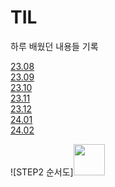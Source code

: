 # TIL
하루 배웠던 내용들 기록

[23.08](https://github.com/mireu79/TIL/tree/main/23.08)<br/>
[23.09](https://github.com/mireu79/TIL/tree/main/23.09)<br/>
[23.10](https://github.com/mireu79/TIL/tree/main/23.10)<br/>
[23.11](https://github.com/mireu79/TIL/tree/main/23.11)<br/>
[23.12](https://github.com/mireu79/TIL/tree/main/23.12)<br/>
[24.01](https://github.com/mireu79/TIL/tree/main/24.01)<br/>
[24.02](https://github.com/mireu79/TIL/tree/main/24.02)

![STEP2 순서도]<img src="https://github.com/mireu79/swift-starter-week1/assets/125941932/fec2a729-4f2e-4cdb-9ed2-0512c1358455" width="50" height="50"/>
